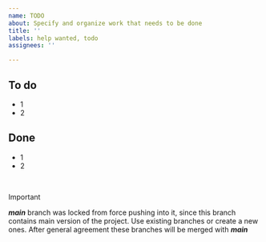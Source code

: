 ```yaml
---
name: TODO
about: Specify and organize work that needs to be done
title: ''
labels: help wanted, todo
assignees: ''

---
```


## To do
- 1
- 2

## Done
- 1
- 2
</br>

> [!IMPORTANT]
> **_main_** branch was locked from force pushing into it, since this branch contains main version of the project.
>  Use existing branches or create a new ones.
> After general agreement these branches will be merged with **_main_**
